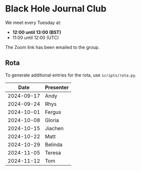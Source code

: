 # Black Hole Journal Club

We meet every Tuesday at:
- **12:00 until 13:00 (BST)**
- 11:00 until 12:00 (UTC)

The Zoom link has been emailed to the group.

## Rota

To generate additional entries for the rota, use `scripts/rota.py`.

| Date       | Presenter   |
|------------|-------------|
| 2024-09-17 | Andy        |
| 2024-09-24 | Rhys        |
| 2024-10-01 | Fergus      |
| 2024-10-08 | Gloria      |
| 2024-10-15 | Jiachen     |
| 2024-10-22 | Matt        |
| 2024-10-29 | Belinda     |
| 2024-11-05 | Teresa      |
| 2024-11-12 | Tom         |
